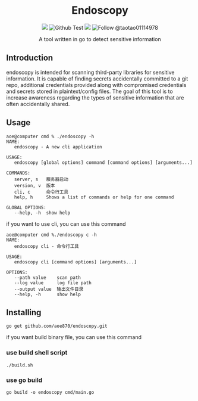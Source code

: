 <br><br>

<h1 align="center">Endoscopy</h1>

<p align="center">
    <a href="/LICENSE"><img src="https://img.shields.io/badge/license-MIT-blue.svg"/></a>
    <img alt="Github Test" src="https://github.com/zricethezav/gitleaks/actions/workflows/test.yml/badge.svg">  
    <a href="https://goreportcard.com/report/github.com/mingrammer/commonregex"><img src="https://goreportcard.com/badge/github.com/mingrammer/commonregex"/></a>
    <img src="https://img.shields.io/twitter/follow/zricethezav?label=Follow%20zricethezav&style=social&color=blue" alt="Follow @taotao01114978" />
</p>
<p align="center">
  A tool written in go to detect sensitive information
</p>

## Introduction
endoscopy is intended for scanning third-party libraries for sensitive information. It is capable of finding secrets accidentally committed to a git repo, additional credentials provided along with compromised credentials and secrets stored in plaintext/config files. The goal of this tool is to increase awareness regarding the types of sensitive information that are often accidentally shared.

## Usage
```
aoe@computer cmd % ./endoscopy -h 
NAME:
   endoscopy - A new cli application

USAGE:
   endoscopy [global options] command [command options] [arguments...]

COMMANDS:
   server, s   服务器启动
   version, v  版本
   cli, c      命令行工具
   help, h     Shows a list of commands or help for one command

GLOBAL OPTIONS:
   --help, -h  show help

```
if you want to use cli, you can use this command
```
aoe@computer cmd %./endoscopy c -h
NAME:
   endoscopy cli - 命令行工具

USAGE:
   endoscopy cli [command options] [arguments...]

OPTIONS:
   --path value    scan path
   --log value     log file path
   --output value  输出文件目录
   --help, -h      show help
```
## Installing

```
go get github.com/aoe870/endoscopy.git
```

if you want build binary file, you can use this command
###  use build shell script
``` 
./build.sh
```
###  use go build
```
go build -o endoscopy cmd/main.go
```